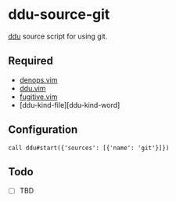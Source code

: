 # ddu-source-git
[ddu][ddu] source script for using git.

## Required
- [denops.vim][denops]
- [ddu.vim][ddu]
- [fugitive.vim][fugitive]
- [ddu-kind-file][ddu-kind-word]

## Configuration

```vim
call ddu#start({'sources': [{'name': 'git'}]})
```

## Todo
- [ ] TBD

[ddu]: https://github.com/Shougo/ddu.vim
[fugitive]: https://github.com/tpope/vim-fugitive
[denops]: https://github.com/vim-denops/denops.vim
[ddu-kind-file]: https://github.com/Shougo/ddu-kind-file
